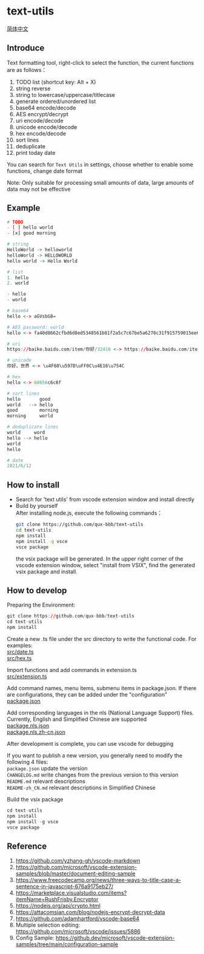 # text-utils

[简体中文](README-zh_CN.md)  

## Introduce
Text formatting tool, right-click to select the function, the current functions are as follows：  
1. TODO list (shortcut key: Alt + X)
2. string reverse
3. string to lowercase/uppercase/titlecase
4. generate ordered/unordered list
5. base64 encode/decode
6. AES encrypt/decrypt
7. uri encode/decode
8. unicode encode/decode
9. hex encode/decode
10. sort lines
11. deduplicate
12. print today date

You can search for `Text Utils` in settings, choose whether to enable some functions, change date format  

Note: Only suitable for processing small amounts of data, large amounts of data may not be effective  

## Example
```r
# TODO
- [ ] hello world
- [x] good morning

# string
HelloWorld -> helloworld
helloWorld -> HELLOWORLD
hello world -> Hello World

# list
1. hello
2. world

- hello
- world

# base64
hello <-> aGVsbG8=

# AES password: world
hello <-> fa40d8662cfbd6d8ed5348561b81f2a5c7c67be5a6278c31f915759015ee62b7baac7118bd92aa496a1f64681e6c0da9

# uri
https://baike.baidu.com/item/你好/32416 <-> https://baike.baidu.com/item/%E4%BD%A0%E5%A5%BD/32416

# unicode
你好，世界 <-> \u4F60\u597D\uFF0C\u4E16\u754C

# hex
hello <-> 68656c6c6f

# sort lines
hello       good
world   --> hello
good        morning
morning     world

# deduplicate lines
world     word
hello --> hello
world
hello

# date
2021/6/12
```


## How to install
- Search for 'text utils' from vscode extension window and install directly  
- Build by yourself  
   After installing node.js, execute the following commands：
   ```sh
   git clone https://github.com/qux-bbb/text-utils
   cd text-utils
   npm install
   npm install -g vsce
   vsce package
   ```
   the vsix package will be generated. In the upper right corner of the vscode extension window, select "install from VSIX", find the generated vsix package and install.  


## How to develop
Preparing the Environment:  
```r
git clone https://github.com/qux-bbb/text-utils
cd text-utils
npm install
```

Create a new .ts file under the src directory to write the functional code. For examples:  
[src/date.ts](src/date.ts)  
[src/hex.ts](src/hex.ts)  

Import functions and add commands in extension.ts  
[src/extension.ts](src/extension.ts)  

Add command names, menu items, submenu items in package.json. If there are configurations, they can be added under the "configuration"  
[package.json](package.json)  

Add corresponding languages in the nls (National Language Support) files. Currently, English and Simplified Chinese are supported  
[package.nls.json](package.nls.json)  
[package.nls.zh-cn.json](package.nls.zh-cn.json)  

After development is complete, you can use vscode for debugging  

If you want to publish a new version, you generally need to modify the following 4 files:  
`package.json` update the version  
`CHANGELOG.md` write changes from the previous version to this version  
`README.md` relevant descriptions  
`README-zh_CN.md` relevant descriptions in Simplified Chinese  

Build the vsix package  
```r
cd text-utils
npm install
npm install -g vsce
vsce package
```


## Reference
1. https://github.com/yzhang-gh/vscode-markdown  
2. https://github.com/microsoft/vscode-extension-samples/blob/master/document-editing-sample  
3. https://www.freecodecamp.org/news/three-ways-to-title-case-a-sentence-in-javascript-676a9175eb27/  
4. https://marketplace.visualstudio.com/items?itemName=RushFrisby.Encryptor  
5. https://nodejs.org/api/crypto.html  
6. https://attacomsian.com/blog/nodejs-encrypt-decrypt-data  
7. https://github.com/adamhartford/vscode-base64  
8. Multiple selection editing: https://github.com/microsoft/vscode/issues/5886  
9. Config Sample: https://github.dev/microsoft/vscode-extension-samples/tree/main/configuration-sample  
